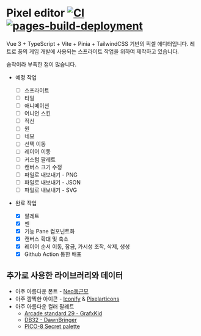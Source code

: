 # Pixel editor [![CI](https://github.com/zzoyu/vue-pixel-editor/actions/workflows/main.yml/badge.svg)](https://github.com/zzoyu/vue-pixel-editor/actions/workflows/main.yml) [![pages-build-deployment](https://github.com/zzoyu/vue-pixel-editor/actions/workflows/pages/pages-build-deployment/badge.svg)](https://github.com/zzoyu/vue-pixel-editor/actions/workflows/pages/pages-build-deployment)

Vue 3 + TypeScript + Vite + Pinia + TailwindCSS 기반의 픽셀 에디터입니다.
레트로 풍의 게임 개발에 사용되는 스프라이트 작업을 위하여 제작하고 있습니다.

습작이라 부족한 점이 많습니다.

- 예정 작업

  - [ ] 스프라이트
  - [ ] 타일
  - [ ] 애니메이션
  - [ ] 어니언 스킨
  - [ ] 직선
  - [ ] 원
  - [ ] 네모
  - [ ] 선택 이동
  - [ ] 레이어 이동
  - [ ] 커스텀 팔레트
  - [ ] 캔버스 크기 수정
  - [ ] 파일로 내보내기 - PNG
  - [ ] 파일로 내보내기 - JSON
  - [ ] 파일로 내보내기 - SVG

- 완료 작업

  - [x] 팔레트
  - [x] 펜
  - [x] 기능 Pane 컴포넌트화
  - [x] 캔버스 확대 및 축소
  - [x] 레이어 순서 이동, 잠금, 가시성 조작, 삭제, 생성
  - [x] Github Action 통한 배포

## 추가로 사용한 라이브러리와 데이터

- 아주 아름다운 폰트 - [Neo둥근모](https://neodgm.dalgona.dev/)
- 아주 깜찍한 아이콘 - [Iconify](https://github.com/iconify/icon-sets) & [Pixelarticons](https://github.com/halfmage/pixelarticons)
- 아주 아름다운 컬러 팔레트
  - [Arcade standard 29 - GrafxKid](https://grafxkid.tumblr.com/palettes)
  - [DB32 - DawnBringer](https://pixeljoint.com/forum/forum_posts.asp?TID=16247)
  - [PICO-8 Secret palette](https://lospec.com/palette-list/pico-8-secret-palette)
